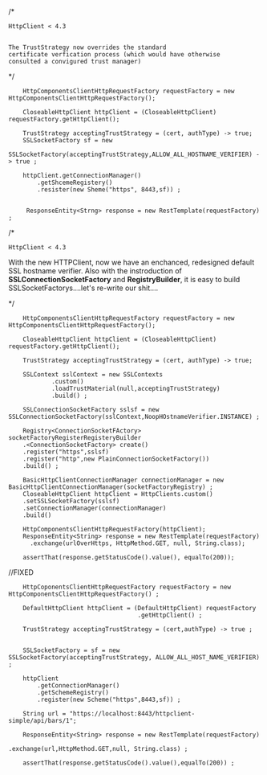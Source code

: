 

/*


    HttpClient < 4.3 
    
    
    The TrustStrategy now overrides the standard
    certificate verfication process (which would have otherwise
    consulted a convigured trust manager)

*/

        HttpComponentsClientHttpRequestFactory requestFactory = new HttpComponentsClientHttpRequestFactory();

        CloseableHttpClient httpClient = (CloseableHttpClient) requestFactory.getHttpClient();

        TrustStrategy acceptingTrustStrategy = (cert, authType) -> true;
        SSLSocketFactory sf = new
        SSLSocketFactory(acceptingTrustStrategy,ALLOW_ALL_HOSTNAME_VERIFIER) -> true ;

        httpClient.getConnectionManager()
            .getShcemeRegistery()
            .resister(new Sheme("https", 8443,sf)) ;
            
            
         ResponseEntity<Strng> response = new RestTemplate(requestFactory) ;
         
 
 
 
    


/*


    HttpClient < 4.3 
    
    
With the new HTTPClient, now we have an enchanced, 
redesigned default SSL hostname verifier.  Also with the
instroduction of **SSLConnectionSocketFactory** and
**RegistryBuilder**,  it is easy to build
SSLSocketFactorys....let's re-write our shit....  

*/

        HttpComponentsClientHttpRequestFactory requestFactory = new HttpComponentsClientHttpRequestFactory();

        CloseableHttpClient httpClient = (CloseableHttpClient) requestFactory.getHttpClient();

        TrustStrategy acceptingTrustStrategy = (cert, authType) -> true;
        
        SSLContext sslContext = new SSLContexts
                .custom()
                .loadTrustMaterial(null,acceptingTrustStrategy)
                .build() ;
                
        SSLConnectionSocketFactory sslsf = new SSLConnectionSocketFactory(sslContext,NoopHOstnameVerifier.INSTANCE) ;
        
        Registry<ConnectionSocketFActory> socketFactoryRegisterRegisteryBuilder
        .<ConnectionSocketFactory> create()
        .register("https",sslsf)
        .register("http",new PlainConnectionSocketFactory())
        .build() ;
        
        BasicHttpClientConnectionManager connectionManager = new BasicHttpClientConnectionManager(socketFactoryRegistry) ;
        CloseableHttpClient httpClient = HttpClients.custom()
        .setSSLSocketFactory(sslsf)
        .setConnectionManager(connectionManager)
        .build()
        
        HttpComponentsClientHttpRequestFactory(httpClient);
	    ResponseEntity<String> response = new RestTemplate(requestFactory)
	      .exchange(urlOverHttps, HttpMethod.GET, null, String.class);
	      
	    assertThat(response.getStatusCode().value(), equalTo(200));




//FIXED


        HttpCoponentsClientHttpRequestFactory requestFactory = new HttpComponentsClientHttpRequestFactory() ;

        DefaultHttpClient httpClient = (DefaultHttpClient) requestFactory
                                        .getHttpClient() ;
                                        
        TrustStrategy acceptingTrustStrategy = (cert,authType) -> true ;


        SSLSocketFactory = sf = new SSLSocketFactory(acceptingTrustStrategy, ALLOW_ALL_HOST_NAME_VERIFIER) ;

        httpClient
            .getConnectionManager()
            .getSchemeRegistry()
            .register(new Scheme("https",8443,sf)) ;
            
        String url = "https://localhost:8443/httpclient-simple/api/bars/1";

        ResponseEntity<String> response = new RestTemplate(requestFactory)
                                              .exchange(url,HttpMethod.GET,null, String.class) ;
                                              
        assertThat(response.getStatusCode().value(),equalTo(200)) ;
    







